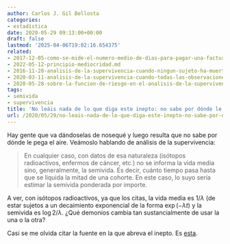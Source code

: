 ```yaml
---
author: Carlos J. Gil Bellosta
categories:
- estadística
date: 2020-05-29 09:13:00+00:00
draft: false
lastmod: '2025-04-06T19:02:16.654375'
related:
- 2017-12-05-como-se-mide-el-numero-medio-de-dias-para-pagar-una-factura.md
- 2022-05-12-principio-mediocridad.md
- 2016-11-28-analisis-de-la-supervivencia-cuando-ningun-sujeto-ha-muerto.md
- 2020-03-11-analisis-de-la-supervivencia-cuando-todas-las-observaciones-estan-censuradas.md
- 2020-05-28-sobre-la-funcion-de-riesgo-en-el-analisis-de-la-supervivencia.md
tags:
- semivida
- supervivencia
title: 'No leáis nada de lo que diga este inepto: no sabe por dónde le pega el aire'
url: /2020/05/29/no-leais-nada-de-lo-que-diga-este-inepto-no-sabe-por-donde-le-pega-el-aire/
---
```


Hay gente que va dándoselas de nosequé y luego resulta que no sabe por dónde le pega el aire. Veámoslo hablando de análisis de la supervivencia:

>En cualquier caso, con datos de esa naturaleza (isótopos radioactivos, enfermos de cáncer, etc.) no se informa la vida media sino, generalmente, la semivida. Es decir, cuánto tiempo pasa hasta que se liquida la mitad de una cohorte. En este caso, lo suyo sería estimar la semivida ponderada por importe.

A ver, con isótopos radioactivos, ya que los citas, la vida media es $1 / \lambda$ (de estar sujetos a un decaimiento exponencial de la forma $\exp(-\lambda t)$ y la semivida es $\log 2 / \lambda$. ¿Qué demonios cambia tan sustancialmente de usar la una o la otra?

Casi se me olvida citar la fuente en la que abreva el inepto. Es [esta](https://datanalytics.com/2017/12/05/como-se-mide-el-numero-medio-de-dias-para-pagar-una-factura/).